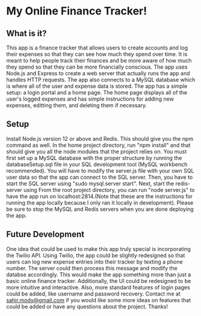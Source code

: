 # My Online Finance Tracker!

## What is it?

This app is a finance tracker that allows users to create accounts and log their expenses so that they can see how much they spend over time. It is meant to help people track their finances and be more aware of how much they spend so that they can be more financially conscious. The app uses Node.js and Express to create a web server that actually runs the app and handles HTTP requests. The app also connects to a MySQL database which is where all of the user and expense data is stored. The app has a simple setup: a login portal and a home page. The home page displays all of the user's logged expenses and has simple instructions for adding new expenses, editting them, and deleting them if necessary.

## Setup

Install Node.js version 12 or above and Redis. This should give you the npm command as well. In the home project directory, run "npm install" and that should give you all the node modules that the project relies on. You must first set up a MySQL database with the proper structure by running the databaseSetup.sql file in your SQL development tool (MySQL workbench recommended). You will have to modify the server.js file with your own SQL user data so that the app can connect to the SQL server. Then, you have to start the SQL server using "sudo mysql.server start". Next, start the redis-server using From the root project directory, you can run "node server.js" to have the app run on localhost:2814.(Note that these are the instructions for running the app locally because I only ran it locally in development). Please be sure to stop the MySQL and Redis servers when you are done deploying the app.

## Future Development

One idea that could be used to make this app truly special is incorporating the Twilio API. Using Twilio, the app could be slightly redesigned so that users can log new expense entries into their tracker by texting a phone number. The server could then process this message and modify the databse accordingly. This would make the app something more than just a basic online finance tracker. Additionally, the UI could be redesigned to be more intuitive and interactive. Also, more standard features of login pages could be added, like username and password recovery.  Contact me at sahir.mody@gmail.com if you would like some more ideas on features that could be added or have any questions about the project. Thanks!

